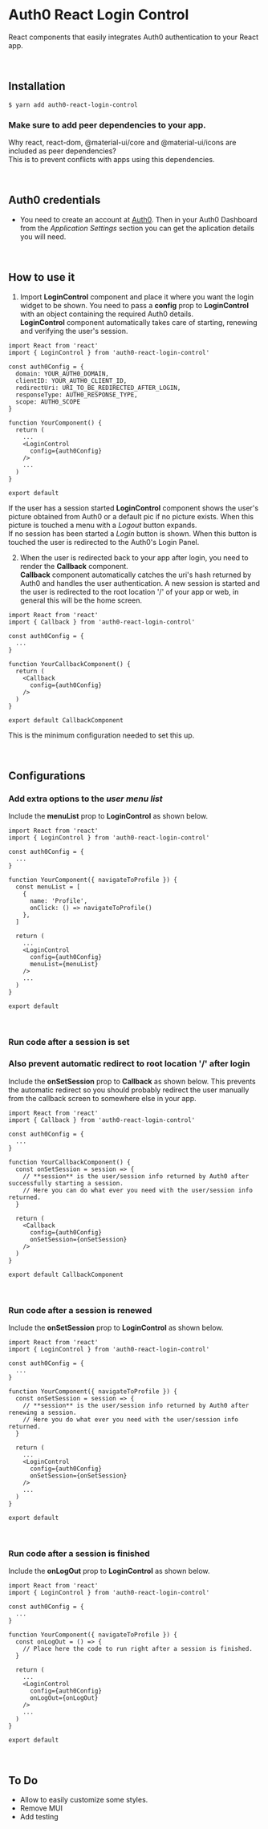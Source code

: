 # Auth0 React Login Control
  
React components that easily integrates Auth0 authentication to your React app.  
  
&nbsp;
## Installation
```
$ yarn add auth0-react-login-control
```
  
### Make sure to add peer dependencies to your app.
Why react, react-dom, @material-ui/core and @material-ui/icons are included as peer dependencies?  
This is to prevent conflicts with apps using this dependencies.
  
&nbsp;
## Auth0 credentials
- You need to create an account at [Auth0](https://auth0.com/). Then in your Auth0 Dashboard from the *Application Settings* section you can get the aplication details you will need.
  
&nbsp;
## How to use it
1) Import **LoginControl** component and place it where you want the login widget to be shown. You need to pass a **config** prop to **LoginControl** with an object containing the required Auth0 details.  
**LoginControl** component automatically takes care of starting, renewing and verifying the user's session.
  
```
import React from 'react'
import { LoginControl } from 'auth0-react-login-control'

const auth0Config = {
  domain: YOUR_AUTH0_DOMAIN,
  clientID: YOUR_AUTH0_CLIENT_ID,
  redirectUri: URI_TO_BE_REDIRECTED_AFTER_LOGIN,
  responseType: AUTH0_RESPONSE_TYPE,
  scope: AUTH0_SCOPE
}

function YourComponent() {
  return (
    ...
    <LoginControl
      config={auth0Config}
    />
    ...
  )
}

export default
```
  
If the user has a session started **LoginControl** component shows the user's picture obtained from Auth0 or a default pic if no picture exists. When this picture is touched a menu with a *Logout* button expands.  
If no session has been started a *Login* button is shown. When this button is touched the user is redirected to the Auth0's Login Panel.
  
2) When the user is redirected back to your app after login, you need to render the **Callback** component.  
**Callback** component automatically catches the uri's hash returned by Auth0 and handles the user authentication. A new session is started and the user is redirected to the root location '/' of your app or web, in general this will be the home screen.
  
```
import React from 'react'
import { Callback } from 'auth0-react-login-control'

const auth0Config = {
  ...
}

function YourCallbackComponent() {
  return (
    <Callback
      config={auth0Config}
    />
  )
}

export default CallbackComponent
```
  
This is the minimum configuration needed to set this up.
  
&nbsp;
## Configurations
  
### Add extra options to the *user menu list*
Include the **menuList** prop to **LoginControl** as shown below.
  
```
import React from 'react'
import { LoginControl } from 'auth0-react-login-control'

const auth0Config = {
  ...
}

function YourComponent({ navigateToProfile }) {
  const menuList = [
    {
      name: 'Profile',
      onClick: () => navigateToProfile()
    },
  ]

  return (
    ...
    <LoginControl
      config={auth0Config}
      menuList={menuList}
    />
    ...
  )
}

export default
```
  
&nbsp;
### Run code after a session is set
### Also prevent automatic redirect to root location '/' after login
Include the **onSetSession** prop to **Callback** as shown below. This prevents the automatic redirect so you should probably redirect the user manually from the callback screen to somewhere else in your app.
  
```
import React from 'react'
import { Callback } from 'auth0-react-login-control'

const auth0Config = {
  ...
}

function YourCallbackComponent() {
  const onSetSession = session => {
    // **session** is the user/session info returned by Auth0 after successfully starting a session.
    // Here you can do what ever you need with the user/session info returned.
  }

  return (
    <Callback
      config={auth0Config}
      onSetSession={onSetSession}
    />
  )
}

export default CallbackComponent
```
  
&nbsp;
### Run code after a session is renewed
Include the **onSetSession** prop to **LoginControl** as shown below.
  
```
import React from 'react'
import { LoginControl } from 'auth0-react-login-control'

const auth0Config = {
  ...
}

function YourComponent({ navigateToProfile }) {
  const onSetSession = session => {
    // **session** is the user/session info returned by Auth0 after renewing a session.
    // Here you do what ever you need with the user/session info returned.
  }

  return (
    ...
    <LoginControl
      config={auth0Config}
      onSetSession={onSetSession}
    />
    ...
  )
}

export default
```
  
&nbsp;
### Run code after a session is finished
Include the **onLogOut** prop to **LoginControl** as shown below.
  
```
import React from 'react'
import { LoginControl } from 'auth0-react-login-control'

const auth0Config = {
  ...
}

function YourComponent({ navigateToProfile }) {
  const onLogOut = () => {
    // Place here the code to run right after a session is finished.
  }

  return (
    ...
    <LoginControl
      config={auth0Config}
      onLogOut={onLogOut}
    />
    ...
  )
}

export default
```
    
&nbsp;
## To Do

- Allow to easily customize some styles.
- Remove MUI
- Add testing